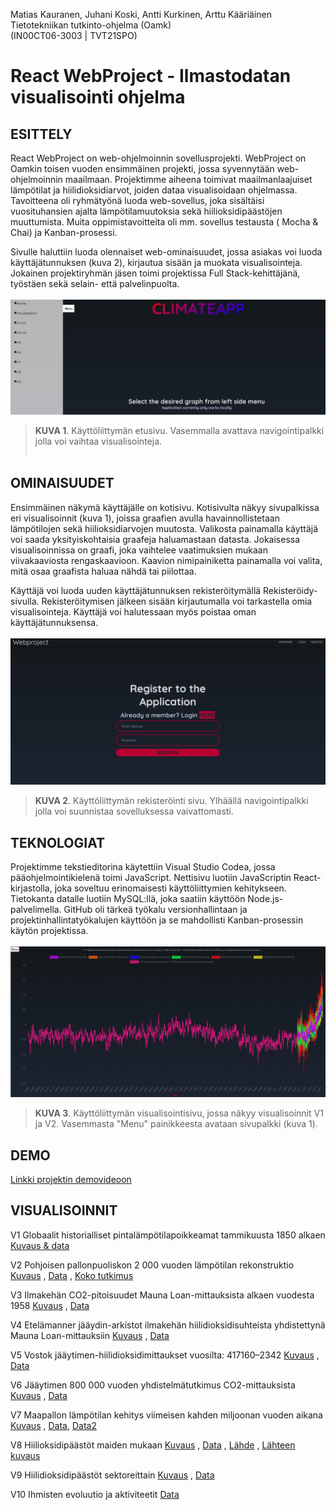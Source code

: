 Matias Kauranen, Juhani Koski, Antti Kurkinen, Arttu Kääriäinen  
Tietotekniikan tutkinto-ohjelma (Oamk)  
(IN00CT06-3003 | TVT21SPO)

# React WebProject - Ilmastodatan visualisointi ohjelma

## ESITTELY

React WebProject on web-ohjelmoinnin sovellusprojekti. WebProject on Oamkin toisen vuoden ensimmäinen projekti, jossa syvennytään web-ohjelmoinnin maailmaan. Projektimme aiheena toimivat maailmanlaajuiset lämpötilat ja hiilidioksidiarvot, joiden dataa visualisoidaan ohjelmassa. Tavoitteena oli ryhmätyönä luoda web-sovellus, joka sisältäisi vuosituhansien ajalta lämpötilamuutoksia sekä hiilioksidipäästöjen muuttumista. Muita oppimistavoitteita oli mm. sovellus testausta ( Mocha & Chai) ja Kanban-prosessi.

Sivulle haluttiin luoda olennaiset web-ominaisuudet, jossa asiakas voi luoda käyttäjätunnuksen (kuva 2), kirjautua sisään ja muokata visualisointeja. Jokainen projektiryhmän jäsen toimi projektissa Full Stack-kehittäjänä, työstäen sekä selain- että palvelinpuolta.
<br></br>
![käyttöliittymän rekisteröinti sivu. Yläpalkissa navigointi palkki jolla voi suunnistaa sovelluksessa kätevästi.](/public/icons/Mainpage.jpg "Mainpage")
> **KUVA 1**. Käyttöliittymän etusivu. Vasemmalla avattava navigointipalkki jolla voi vaihtaa visualisointeja.
<br></br>
## OMINAISUUDET

Ensimmäinen näkymä käyttäjälle on kotisivu. Kotisivulta näkyy sivupalkissa eri visualisoinnit (kuva 1), joissa graafien avulla havainnollistetaan lämpötilojen sekä hiilioksidiarvojen muutosta. Valikosta painamalla käyttäjä voi saada yksityiskohtaisia graafeja haluamastaan datasta. 
Jokaisessa visualisoinnissa on graafi, joka vaihtelee vaatimuksien mukaan viivakaaviosta rengaskaavioon. Kaavion nimipainiketta painamalla voi valita, mitä osaa graafista haluaa nähdä tai piilottaa. 

Käyttäjä voi luoda uuden käyttäjätunnuksen rekisteröitymällä Rekisteröidy-sivulla. Rekisteröitymisen jälkeen sisään kirjautumalla voi tarkastella omia visualisointeja. Käyttäjä voi halutessaan myös poistaa oman käyttäjätunnuksensa.
<br></br>
![käyttöliittymän rekisteröinti sivu. Yläpalkissa navigointi palkki jolla voi suunnistaa sovelluksessa kätevästi.](/public/icons/Register.jpg "Register")
> **KUVA 2**. Käyttöliittymän rekisteröinti sivu. Ylhäällä navigointipalkki jolla voi suunnistaa sovelluksessa vaivattomasti.
## TEKNOLOGIAT

Projektimme tekstieditorina käytettiin Visual Studio Codea, jossa pääohjelmointikielenä toimi JavaScript. Nettisivu luotiin JavaScriptin React-kirjastolla, joka soveltuu erinomaisesti käyttöliittymien kehitykseen. Tietokanta datalle luotiin MySQL:llä, joka saatiin käyttöön Node.js-palvelimella. GitHub oli tärkeä työkalu versionhallintaan ja projektinhallintatyökalujen käyttöön ja se mahdollisti Kanban-prosessin käytön projektissa.
<br></br>
![käyttöliittymän etusivu, jossa näkyy visualisoinnit V1 & V2. Vasemmalla "Menu" painikkeesta näkee muita visualisointeja.](/public/icons/V1&V2.jpg "V1&V2")
> **KUVA 3**. Käyttöliittymän visualisointisivu, jossa näkyy visualisoinnit V1 ja V2. Vasemmasta "Menu" painikkeesta avataan sivupalkki (kuva 1).

## DEMO
[Linkki projektin demovideoon](https://www.youtube.com/watch?v=Rsjlmr130EU)

## VISUALISOINNIT

V1 Globaalit historialliset pintalämpötilapoikkeamat tammikuusta 1850 alkaen
[Kuvaus & data](https://www.metoffice.gov.uk/hadobs/hadcrut5/)

V2 Pohjoisen pallonpuoliskon 2 000 vuoden lämpötilan rekonstruktio
[Kuvaus](https://bolin.su.se/data/moberg-2012-nh-1?n=moberg-2005)
, [Data](https://www.ncei.noaa.gov/pub/data/paleo/contributions_by_author/moberg2005/nhtemp-moberg2005.txt)
, [Koko tutkimus](https://www.nature.com/articles/nature03265)

V3 Ilmakehän CO2-pitoisuudet Mauna Loan-mittauksista alkaen vuodesta 1958
[Kuvaus](https://gml.noaa.gov/ccgg/about/co2_measurements.html)
, [Data](https://gml.noaa.gov/ccgg/trends/)

V4 Etelämanner jääydin-arkistot ilmakehän hiilidioksidisuhteista yhdistettynä Mauna Loan-mittauksiin
[Kuvaus](https://cdiac.ess-dive.lbl.gov/trends/co2/lawdome.html)
, [Data](https://cdiac.ess-dive.lbl.gov/ftp/trends/co2/lawdome.combined.dat)

V5 Vostok jääytimen-hiilidioksidimittaukset vuosilta: 417160–2342
[Kuvaus](https://cdiac.ess-dive.lbl.gov/trends/co2/vostok.html)
, [Data](https://cdiac.ess-dive.lbl.gov/ftp/trends/co2/vostok.icecore.co2)

V6 Jääytimen 800 000 vuoden yhdistelmätutkimus CO2-mittauksista
[Kuvaus](https://www.ncei.noaa.gov/access/paleo-search/study/17975)
, [Data](https://www.ncei.noaa.gov/pub/data/paleo/icecore/antarctica/antarctica2015co2composite.txt)

V7 Maapallon lämpötilan kehitys viimeisen kahden miljoonan vuoden aikana
[Kuvaus](https://climate.fas.harvard.edu/files/climate/files/snyder_2016.pdf)
, [Data](http://carolynsnyder.com/publications.php), [Data2](http://carolynsnyder.com/papers/Snyder_Data_Figures.zip)

V8 Hiilioksidipäästöt maiden mukaan
[Kuvaus](https://www.icos-cp.eu/science-and-impact/global-carbon-budget/2021)
, [Data](https://data.icos-cp.eu/licence_accept?ids=%5B%22lApekzcmd4DRC34oGXQqOxbJ%22%5D)
, [Lähde](https://data.icos-cp.eu/licence_accept?ids=%5B%22lApekzcmd4DRC34oGXQqOxbJ%22%5D)
, [Lähteen kuvaus](https://essd.copernicus.org/articles/14/1917/2022/)

V9 Hiilidioksidipäästöt sektoreittain
[Kuvaus](https://ourworldindata.org/emissions-by-sector#co2-emissions-by-sector)
, [Data](https://ourworldindata.org/uploads/2020/09/Global-GHG-Emissions-by-sector-based-on-WRI-2020.xlsx)

V10 Ihmisten evoluutio ja aktiviteetit
[Data](https://www.southampton.ac.uk/~cpd/history.html)


